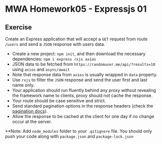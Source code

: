 # MWA Homework05 - Expressjs 01
## Exercise
Create an Express application that will accept a `GET` request from route `/users` and send a `JSON` response with users data.  
  
* Create a new project: `npm init`, and then download the necessary dependencies: `npm i express rxjs axios`
* JSON data to be fetched from `https://randomuser.me/api/?results=10` using `axios` and `async/await`
* Note that response data from `axios` is usually wrapped in `data` property.
* Use `rxjs` to filter the `JSON` response and send the user first and last name only.
* Your application should run fluently behind any proxy without revealing the framework name to clients, proxy should not cache the response.
* Your route should be case sensitive and strict.
* Send standard pagination options in the response headers (check the [pagination docs](https://randomuser.me/documentation#pagination)).
* Allow the response to be cached at the client for one day if no change occur at the server.

**Note: Add `node_modules` folder to your `.gitignore` file. You should only push your code along with `package.json` and `package-lock.json`
